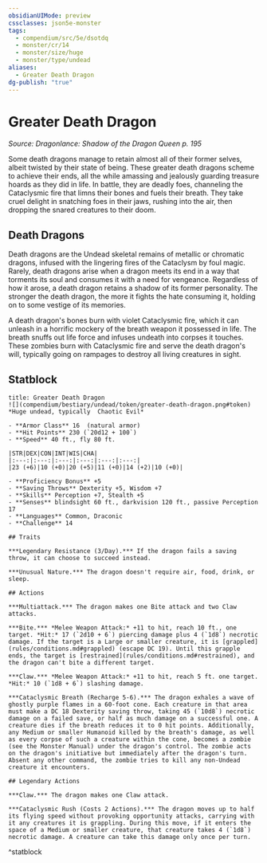 ```yaml
---
obsidianUIMode: preview
cssclasses: json5e-monster
tags:
  - compendium/src/5e/dsotdq
  - monster/cr/14
  - monster/size/huge
  - monster/type/undead
aliases:
  - Greater Death Dragon
dg-publish: "true"
---
```

# Greater Death Dragon
*Source: Dragonlance: Shadow of the Dragon Queen p. 195*  

Some death dragons manage to retain almost all of their former selves, albeit twisted by their state of being. These greater death dragons scheme to achieve their ends, all the while amassing and jealously guarding treasure hoards as they did in life. In battle, they are deadly foes, channeling the Cataclysmic fire that limns their bones and fuels their breath. They take cruel delight in snatching foes in their jaws, rushing into the air, then dropping the snared creatures to their doom.

## Death Dragons

Death dragons are the Undead skeletal remains of metallic or chromatic dragons, infused with the lingering fires of the Cataclysm by foul magic. Rarely, death dragons arise when a dragon meets its end in a way that torments its soul and consumes it with a need for vengeance. Regardless of how it arose, a death dragon retains a shadow of its former personality. The stronger the death dragon, the more it fights the hate consuming it, holding on to some vestige of its memories.

A death dragon's bones burn with violet Cataclysmic fire, which it can unleash in a horrific mockery of the breath weapon it possessed in life. The breath snuffs out life force and infuses undeath into corpses it touches. These zombies burn with Cataclysmic fire and serve the death dragon's will, typically going on rampages to destroy all living creatures in sight.

## Statblock

```ad-statblock
title: Greater Death Dragon
![](compendium/bestiary/undead/token/greater-death-dragon.png#token)
*Huge undead, typically  Chaotic Evil*

- **Armor Class** 16  (natural armor)
- **Hit Points** 230 (`20d12 + 100`)
- **Speed** 40 ft., fly 80 ft.

|STR|DEX|CON|INT|WIS|CHA|
|:---:|:---:|:---:|:---:|:---:|:---:|
|23 (+6)|10 (+0)|20 (+5)|11 (+0)|14 (+2)|10 (+0)|

- **Proficiency Bonus** +5
- **Saving Throws** Dexterity +5, Wisdom +7
- **Skills** Perception +7, Stealth +5
- **Senses** blindsight 60 ft., darkvision 120 ft., passive Perception 17
- **Languages** Common, Draconic
- **Challenge** 14

## Traits

***Legendary Resistance (3/Day).*** If the dragon fails a saving throw, it can choose to succeed instead.

***Unusual Nature.*** The dragon doesn't require air, food, drink, or sleep.

## Actions

***Multiattack.*** The dragon makes one Bite attack and two Claw attacks.

***Bite.*** *Melee Weapon Attack:* +11 to hit, reach 10 ft., one target. *Hit:* 17 (`2d10 + 6`) piercing damage plus 4 (`1d8`) necrotic damage. If the target is a Large or smaller creature, it is [grappled](rules/conditions.md#grappled) (escape DC 19). Until this grapple ends, the target is [restrained](rules/conditions.md#restrained), and the dragon can't bite a different target.

***Claw.*** *Melee Weapon Attack:* +11 to hit, reach 5 ft. one target. *Hit:* 10 (`1d8 + 6`) slashing damage.

***Cataclysmic Breath (Recharge 5-6).*** The dragon exhales a wave of ghostly purple flames in a 60-foot cone. Each creature in that area must make a DC 18 Dexterity saving throw, taking 45 (`10d8`) necrotic damage on a failed save, or half as much damage on a successful one. A creature dies if the breath reduces it to 0 hit points. Additionally, any Medium or smaller Humanoid killed by the breath's damage, as well as every corpse of such a creature within the cone, becomes a zombie (see the Monster Manual) under the dragon's control. The zombie acts on the dragon's initiative but immediately after the dragon's turn. Absent any other command, the zombie tries to kill any non-Undead creature it encounters.

## Legendary Actions

***Claw.*** The dragon makes one Claw attack.

***Cataclysmic Rush (Costs 2 Actions).*** The dragon moves up to half its flying speed without provoking opportunity attacks, carrying with it any creatures it is grappling. During this move, if it enters the space of a Medium or smaller creature, that creature takes 4 (`1d8`) necrotic damage. A creature can take this damage only once per turn.
```
^statblock